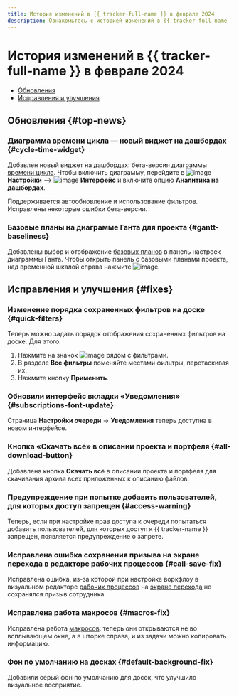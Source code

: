 ```yaml
---
title: История изменений в {{ tracker-full-name }} в феврале 2024
description: Ознакомьтесь с историей изменений в {{ tracker-full-name }} за февраль 2024.
---
```


# История изменений в {{ tracker-full-name }} в феврале 2024

* [Обновления](#top-news)
* [Исправления и улучшения](#fixes)

## Обновления {#top-news}


### Диаграмма времени цикла — новый виджет на дашбордах {#cycle-time-widget}

Добавлен новый виджет на дашбордах: бета-версия диаграммы [времени цикла](../user/cycle-time.md). Чтобы включить диаграмму, перейдите в ![image](../../_assets/tracker/svg/settings.svg) **Настройки** ⟶ ![image](../../_assets/tracker/svg/interface.svg) **Интерфейс** и включите опцию **Аналитика на дашбордах**.

Поддерживается автообновление и использование фильтров. Исправлены некоторые ошибки бета-версии.

### Базовые планы на диаграмме Ганта для проекта {#gantt-baseliness}

Добавлены выбор и отображение [базовых планов](../gantt/project.md#baselines) в панель настроек диаграммы Ганта. Чтобы открыть панель с базовыми планами проекта, над временной шкалой справа нажмите ![image](../../_assets/console-icons/clock-arrow-rotate-left.svg).


## Исправления и улучшения {#fixes}

### Изменение порядка сохраненных фильтров на доске {#quick-filters}

Теперь можно задать порядок отображения сохраненных фильтров на доске. Для этого:

1. Нажмите на значок ![image](../../_assets/console-icons/gear.svg) рядом с фильтрами.
1. В разделе **Все фильтры** поменяйте местами фильтры, перетаскивая их.
1. Нажмите кнопку **Применить**.

### Обновили интерфейс вкладки «Уведомления» {#subscriptions-font-update}

Страница **Настройки очереди** → **Уведомления** теперь доступна в новом интерфейсе.

### Кнопка «Скачать всё» в описании проекта и портфеля {#all-download-button}

Добавлена кнопка **Скачать всё** в описании проекта и портфеля для скачивания архива всех приложенных к описанию файлов.

### Предупреждение при попытке добавить пользователей, для которых доступ запрещен {#access-warning}

Теперь, если при настройке прав доступа к очереди попытаться добавить пользователей, для которых доступ к {{ tracker-name }} запрещен, появляется предупреждение о запрете.


### Исправлена ошибка сохранения призыва на экране перехода в редакторе рабочих процессов {#call-save-fix}

Исправлена ошибка, из-за которой при настройке воркфлоу в визуальном редакторе [рабочих процессов](../manager/workflow.md) на [экране перехода](../manager/workflow-action-edit.md#screen) не сохранялся призыв сотрудника.

### Исправлена работа макросов {#macros-fix}

Исправлена работа [макросов](../manager/create-macroses.md): теперь они открываются не во всплывающем окне, а в шторке справа, и из задачи можно копировать информацию.

### Фон по умолчанию на досках {#default-background-fix}

Добавили серый фон по умолчанию для досок, что улучшило визуальное восприятие.
